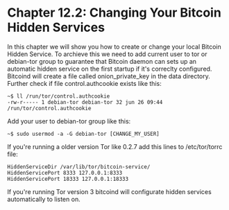 # Chapter 12.2: Changing Your Bitcoin Hidden Services

In this chapter we will show you how to create or change your local Bitcoin Hidden Service.   To archieve this we need to add current user to tor or debian-tor group to guarantee that Bitcoin daemon can sets up an automatic hidden service on the first startup if it's correclty configured.    Bitcoind will create a file called onion_private_key in the data directory.  Further check if file control.authcookie exists like this:

```
~$ ll /run/tor/control.authcookie
-rw-r----- 1 debian-tor debian-tor 32 jun 26 09:44 /run/tor/control.authcookie
```

Add your user to debian-tor group like this:

```
~$ sudo usermod -a -G debian-tor [CHANGE_MY_USER]
```

If you're running a older version Tor like 0.2.7 add this lines to /etc/tor/torrc file:

```
HiddenServiceDir /var/lib/tor/bitcoin-service/
HiddenServicePort 8333 127.0.0.1:8333
HiddenServicePort 18333 127.0.0.1:18333
```
If you're running Tor version 3 bitcoind will configurate hidden services automatically to listen on.

